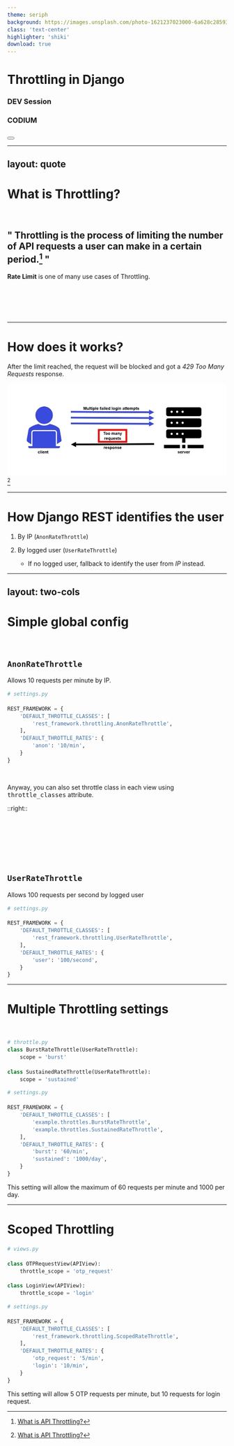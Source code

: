 ```yaml
---
theme: seriph
background: https://images.unsplash.com/photo-1621237023000-6a628c285938?ixlib=rb-1.2.1&ixid=MnwxMjA3fDB8MHxwaG90by1wYWdlfHx8fGVufDB8fHx8&auto=format&fit=crop&w=2370&q=80
class: 'text-center'
highlighter: 'shiki'
download: true
---
```


# Throttling in Django

### DEV Session

### CODIUM

<div class="abs-br m-6 flex gap-2">
  <button @click="$slidev.nav.openInEditor()" title="Open in Editor" class="text-xl icon-btn opacity-50 !border-none !hover:text-white">
    <carbon:edit />
  </button>
  <a href="https://github.com/earthpyy/throttling-in-django-slide" target="_blank" alt="GitHub"
    class="text-xl icon-btn opacity-50 !border-none !hover:text-white">
    <carbon-logo-github />
  </a>
</div>

---
layout: quote
---

# What is Throttling?

<br>

## " **Throttling** is the process of limiting the number of API requests a user can make in a certain period.[^1] "

**Rate Limit** is one of many use cases of Throttling.

<br>
<br>
<br>
<br>

[^1]: [What is API Throttling?](https://www.tibco.com/reference-center/what-is-api-throttling)

---

# How does it works?

After the limit reached, the request will be blocked and got a _429 Too Many Requests_ response.

<img src="/assets/multiple-failed-login.jpg" class="h-80 mx-auto"> [^1]

[^1]: [Reference](https://dev.to/mattdclarke/how-to-rate-limit-a-login-route-in-express-using-node-rate-limiter-flexible-and-redis-1i1k)

---

# How Django REST identifies the user

1. By IP (`AnonRateThrottle`)
2. By logged user (`UserRateThrottle`)

   - If no logged user, fallback to identify the user from _IP_ instead.

---
layout: two-cols
---

# Simple global config

<br>

## `AnonRateThrottle`

Allows 10 requests per minute by IP.

```python
# settings.py

REST_FRAMEWORK = {
    'DEFAULT_THROTTLE_CLASSES': [
        'rest_framework.throttling.AnonRateThrottle',
    ],
    'DEFAULT_THROTTLE_RATES': {
        'anon': '10/min',
    }
}
```

<br>

Anyway, you can also set throttle class in each view using <kbd>throttle_classes</kbd> attribute.

::right::

# &nbsp;

<br>

## `UserRateThrottle`

Allows 100 requests per second by logged user

```python
# settings.py

REST_FRAMEWORK = {
    'DEFAULT_THROTTLE_CLASSES': [
        'rest_framework.throttling.UserRateThrottle',
    ],
    'DEFAULT_THROTTLE_RATES': {
        'user': '100/second',
    }
}
```

---

# Multiple Throttling settings

<br>

```python
# throttle.py
class BurstRateThrottle(UserRateThrottle):
    scope = 'burst'

class SustainedRateThrottle(UserRateThrottle):
    scope = 'sustained'
```

```python
# settings.py

REST_FRAMEWORK = {
    'DEFAULT_THROTTLE_CLASSES': [
        'example.throttles.BurstRateThrottle',
        'example.throttles.SustainedRateThrottle',
    ],
    'DEFAULT_THROTTLE_RATES': {
        'burst': '60/min',
        'sustained': '1000/day',
    }
}
```

This setting will allow the maximum of 60 requests per minute and 1000 per day.

---

# Scoped Throttling

```python
# views.py

class OTPRequestView(APIView):
    throttle_scope = 'otp_request'

class LoginView(APIView):
    throttle_scope = 'login'
```

```python
# settings.py

REST_FRAMEWORK = {
    'DEFAULT_THROTTLE_CLASSES': [
        'rest_framework.throttling.ScopedRateThrottle',
    ],
    'DEFAULT_THROTTLE_RATES': {
        'otp_request': '5/min',
        'login': '10/min',
    }
}
```

This setting will allow 5 OTP requests per minute, but 10 requests for login request.
